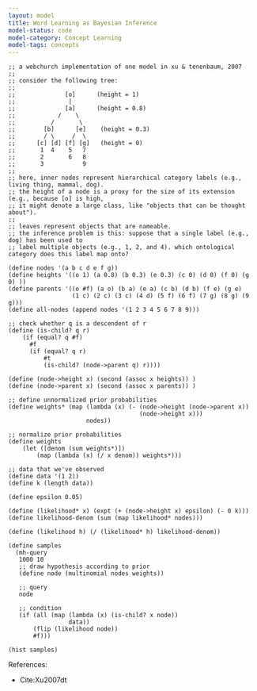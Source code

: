 ```yaml
---
layout: model
title: Word Learning as Bayesian Inference
model-status: code
model-category: Concept Learning
model-tags: concepts 
---
```


    ;; a webchurch implementation of one model in xu & tenenbaum, 2007
    ;; 
    ;; consider the following tree:
    ;;
    ;;              [o]      (height = 1)
    ;;               |
    ;;              [a]      (height = 0.8)
    ;;            /    \
    ;;          /       \
    ;;        [b]      [e]    (height = 0.3)
    ;;        / \     /  \
    ;;      [c] [d] [f] [g]   (height = 0)
    ;;       1  4    5   7
    ;;       2       6   8
    ;;       3           9
    ;;
    ;; here, inner nodes represent hierarchical category labels (e.g., living thing, mammal, dog).
    ;; the height of a node is a proxy for the size of its extension (e.g., because [o] is high,
    ;; it might denote a large class, like "objects that can be thought about").
    ;;
    ;; leaves represent objects that are nameable.
    ;; the inference problem is this: suppose that a single label (e.g., dog) has been used to
    ;; label multiple objects (e.g., 1, 2, and 4). which ontological category does this label map onto?
    
    (define nodes '(a b c d e f g))
    (define heights '((o 1) (a 0.8) (b 0.3) (e 0.3) (c 0) (d 0) (f 0) (g 0) ))
    (define parents '((o #f) (a o) (b a) (e a) (c b) (d b) (f e) (g e)
                      (1 c) (2 c) (3 c) (4 d) (5 f) (6 f) (7 g) (8 g) (9 g)))
    (define all-nodes (append nodes '(1 2 3 4 5 6 7 8 9)))
    
    ;; check whether q is a descendent of r
    (define (is-child? q r)
    	(if (equal? q #f)
          #f
          (if (equal? q r)
              #t
              (is-child? (node->parent q) r))))
    
    (define (node->height x) (second (assoc x heights)) )
    (define (node->parent x) (second (assoc x parents)) )
    
    ;; define unnormalized prior probabilities
    (define weights* (map (lambda (x) (- (node->height (node->parent x))
                                         (node->height x)))
                          nodes))
    
    ;; normalize prior probabilities
    (define weights
    	(let ([denom (sum weights*)])
    		(map (lambda (x) (/ x denom)) weights*)))
    
    ;; data that we've observed
    (define data '(1 2))
    (define k (length data))
    
    (define epsilon 0.05)
    
    (define (likelihood* x) (expt (+ (node->height x) epsilon) (- 0 k)))
    (define likelihood-denom (sum (map likelihood* nodes)))
    
    (define (likelihood h) (/ (likelihood* h) likelihood-denom))
    
    (define samples
      (mh-query
       1000 10
       ;; draw hypothesis according to prior
       (define node (multinomial nodes weights))
       
       ;; query 
       node
       
       ;; condition
       (if (all (map (lambda (x) (is-child? x node))
                     data))
           (flip (likelihood node))
           #f)))
    
    (hist samples)

References:

- Cite:Xu2007dt
